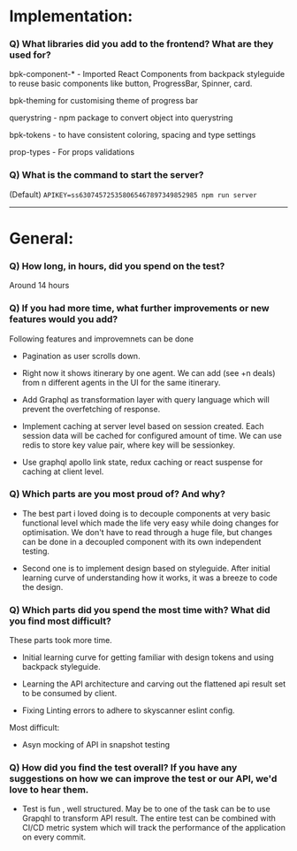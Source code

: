 # Implementation:

### Q) What libraries did you add to the frontend? What are they used for?

bpk-component-\* - Imported React Components from backpack styleguide to reuse basic components like button, ProgressBar, Spinner, card.

bpk-theming for customising theme of progress bar

querystring - npm package to convert object into querystring

bpk-tokens - to have consistent coloring, spacing and type settings

prop-types - For props validations

### Q) What is the command to start the server?

(Default) `APIKEY=ss630745725358065467897349852985 npm run server`

---

# General:

### Q) How long, in hours, did you spend on the test?

Around 14 hours

### Q) If you had more time, what further improvements or new features would you add?

Following features and improvemnets can be done

- Pagination as user scrolls down.

- Right now it shows itinerary by one agent. We can add (see +n deals) from n different agents in the UI for the same itinerary.

- Add Graphql as transformation layer with query language which will prevent the overfetching of response.

- Implement caching at server level based on session created. Each session data will be cached for configured amount of time. We can use redis to store key value pair, where key will be sessionkey.

- Use graphql apollo link state, redux caching or react suspense for caching at client level.

### Q) Which parts are you most proud of? And why?

- The best part i loved doing is to decouple components at very basic functional level which made the life very easy while doing changes for optimisation. We don't have to read through a huge file, but changes can be done in a decoupled component with its own independent testing.

- Second one is to implement design based on styleguide. After initial learning curve of understanding how it works, it was a breeze to code the design.

### Q) Which parts did you spend the most time with? What did you find most difficult?

These parts took more time.

- Initial learning curve for getting familiar with design tokens and using backpack styleguide.

- Learning the API architecture and carving out the flattened api result set to be consumed by client.

- Fixing Linting errors to adhere to skyscanner eslint config.

Most difficult:

- Asyn mocking of API in snapshot testing

### Q) How did you find the test overall? If you have any suggestions on how we can improve the test or our API, we'd love to hear them.

- Test is fun , well structured. May be to one of the task can be to use Grapqhl to transform API result. The entire test can be combined with CI/CD metric system which will track the performance of the application on every commit.
